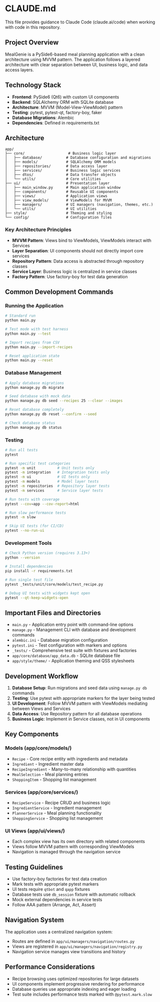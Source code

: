 # CLAUDE.md

This file provides guidance to Claude Code (claude.ai/code) when working with code in this repository.

## Project Overview

MealGenie is a PySide6-based meal planning application with a clean architecture using MVVM pattern. The application follows a layered architecture with clear separation between UI, business logic, and data access layers.

## Technology Stack

- **Frontend**: PySide6 (Qt6) with custom UI components
- **Backend**: SQLAlchemy ORM with SQLite database
- **Architecture**: MVVM (Model-View-ViewModel) pattern
- **Testing**: pytest, pytest-qt, factory-boy, faker
- **Database Migrations**: Alembic
- **Dependencies**: Defined in requirements.txt

## Architecture

```
app/
├── core/                    # Business logic layer
│   ├── database/           # Database configuration and migrations
│   ├── models/             # SQLAlchemy ORM models
│   ├── repositories/       # Data access layer
│   ├── services/           # Business logic services
│   ├── dtos/               # Data transfer objects
│   └── utils/              # Core utilities
├── ui/                     # Presentation layer
│   ├── main_window.py      # Main application window
│   ├── components/         # Reusable UI components
│   ├── views/              # Application views
│   ├── view_models/        # ViewModels for MVVM
│   ├── managers/           # UI managers (navigation, themes, etc.)
│   └── utils/              # UI utilities
├── style/                  # Theming and styling
└── config/                 # Configuration files
```

### Key Architecture Principles

- **MVVM Pattern**: Views bind to ViewModels, ViewModels interact with Services
- **Layer Separation**: UI components should not directly import core services
- **Repository Pattern**: Data access is abstracted through repository classes
- **Service Layer**: Business logic is centralized in service classes
- **Factory Pattern**: Use factory-boy for test data generation

## Common Development Commands

### Running the Application

```bash
# Standard run
python main.py

# Test mode with test harness
python main.py --test

# Import recipes from CSV
python main.py --import-recipes

# Reset application state
python main.py --reset
```

### Database Management

```bash
# Apply database migrations
python manage.py db migrate

# Seed database with mock data
python manage.py db seed --recipes 25 --clear --images

# Reset database completely
python manage.py db reset --confirm --seed

# Check database status
python manage.py db status
```

### Testing

```bash
# Run all tests
pytest

# Run specific test categories
pytest -m unit          # Unit tests only
pytest -m integration   # Integration tests only
pytest -m ui            # UI tests only
pytest -m models        # Model layer tests
pytest -m repositories  # Repository layer tests
pytest -m services      # Service layer tests

# Run tests with coverage
pytest --cov=app --cov-report=html

# Run slow performance tests
pytest -m slow

# Skip UI tests (for CI/CD)
pytest --no-run-ui
```

### Development Tools

```bash
# Check Python version (requires 3.13+)
python --version

# Install dependencies
pip install -r requirements.txt

# Run single test file
pytest _tests/unit/core/models/test_recipe.py

# Debug UI tests with widgets kept open
pytest --qt-keep-widgets-open
```

## Important Files and Directories

- `main.py` - Application entry point with command-line options
- `manage.py` - Management CLI with database and development commands
- `alembic.ini` - Database migration configuration
- `pytest.ini` - Test configuration with markers and options
- `_tests/` - Comprehensive test suite with fixtures and factories
- `app/core/database/app_data.db` - SQLite database file
- `app/style/theme/` - Application theming and QSS stylesheets

## Development Workflow

1. **Database Setup**: Run migrations and seed data using `manage.py db` commands
2. **Testing**: Use pytest with appropriate markers for the layer being tested
3. **UI Development**: Follow MVVM pattern with ViewModels mediating between Views and Services
4. **Data Access**: Use Repository pattern for all database operations
5. **Business Logic**: Implement in Service classes, not in UI components

## Key Components

### Models (app/core/models/)
- `Recipe` - Core recipe entity with ingredients and metadata
- `Ingredient` - Ingredient master data
- `RecipeIngredient` - Many-to-many relationship with quantities
- `MealSelection` - Meal planning entries
- `ShoppingItem` - Shopping list management

### Services (app/core/services/)
- `RecipeService` - Recipe CRUD and business logic
- `IngredientService` - Ingredient management
- `PlannerService` - Meal planning functionality
- `ShoppingService` - Shopping list management

### UI Views (app/ui/views/)
- Each complex view has its own directory with related components
- Views follow MVVM pattern with corresponding ViewModels
- Navigation is managed through the navigation service

## Testing Guidelines

- Use factory-boy factories for test data creation
- Mark tests with appropriate pytest markers
- UI tests require `qtbot` and `qapp` fixtures
- Database tests use `db_session` fixture with automatic rollback
- Mock external dependencies in service tests
- Follow AAA pattern (Arrange, Act, Assert)

## Navigation System

The application uses a centralized navigation system:
- Routes are defined in `app/ui/managers/navigation/routes.py`
- Views are registered in `app/ui/managers/navigation/registry.py`
- Navigation service manages view transitions and history

## Performance Considerations

- Recipe browsing uses optimized repositories for large datasets
- UI components implement progressive rendering for performance
- Database queries use appropriate indexing and eager loading
- Test suite includes performance tests marked with `@pytest.mark.slow`